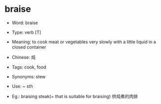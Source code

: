 # braise

- Word: braise

- Type: verb [T]
- Meaning: to cook meat or vegetables very slowly with a little liquid in a closed container
- Chinese: 炖
- Tags: cook, food
- Synonyms: stew
- Use: ~ sth
- Eg.: braising steak(= that is suitable for braising) 供炖煮的肉排

